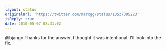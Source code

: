 ```yaml
---
layout: status
originalUrl: 'https://twitter.com/marcgg/status/13537305223'
isReply: true
date: 2010-05-07 08:31:02
---
```


@bjango Thanks for the answer, I thought it was intentional. I'll look into the fix.
